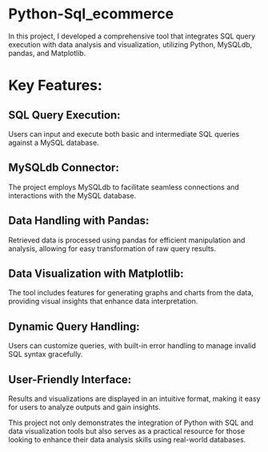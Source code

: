 # Python-Sql_ecommerce
In this project, I developed a comprehensive tool that integrates SQL query execution with data analysis and visualization, utilizing Python, MySQLdb, pandas, and Matplotlib.

# Key Features:
## SQL Query Execution:
Users can input and execute both basic and intermediate SQL queries against a MySQL database.
## MySQLdb Connector:
The project employs MySQLdb to facilitate seamless connections and interactions with the MySQL database.
## Data Handling with Pandas:
Retrieved data is processed using pandas for efficient manipulation and analysis, allowing for easy transformation of raw query results.
## Data Visualization with Matplotlib: 
The tool includes features for generating graphs and charts from the data, providing visual insights that enhance data interpretation.
## Dynamic Query Handling: 
Users can customize queries, with built-in error handling to manage invalid SQL syntax gracefully.
## User-Friendly Interface:
Results and visualizations are displayed in an intuitive format, making it easy for users to analyze outputs and gain insights.

This project not only demonstrates the integration of Python with SQL and data visualization tools but also serves as a practical resource for those looking to enhance their data analysis skills using real-world databases.
